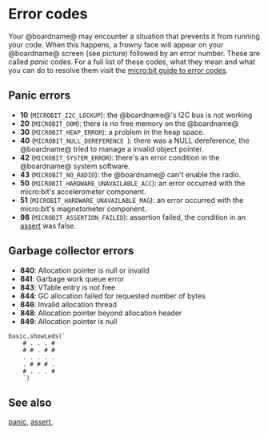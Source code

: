 # Error codes

Your @boardname@ may encounter a situation that prevents it from running your code. When this happens, a frowny face will appear on your @boardname@ screen (see picture) followed by an error number. These are called _panic_ codes. For a full list of  these codes, what they mean and what you can do to resolve them visit the [micro:bit guide to error codes](https://microbit.org/guide/hardware/error-codes/).

## Panic errors

* **10** (`MICROBIT_I2C_LOCKUP`): the @boardname@'s I2C bus is not working
* **20** (`MICROBIT_OOM`): there is no free memory on the @boardname@
* **30** (`MICROBIT_HEAP_ERROR`): a problem in the heap space.
* **40** (`MICROBIT_NULL_DEREFERENCE `): there was a NULL dereference, the @boardname@ tried to manage a invalid object pointer.
* **42** (`MICROBIT_SYSTEM_ERROR`): there's an error condition in the @boardname@ system software.
* **43** (`MICROBIT_NO_RADIO`): the @boardname@ can't enable the radio.
* **50** (`MICROBIT_HARDWARE_UNAVAILABLE_ACC`): an error occurred with the micro:bit's accelerometer component.
* **51** (`MICROBIT_HARDWARE_UNAVAILABLE_MAG`): an error occurred with the micro:bit's magnetometer component.
* **98** (`MICROBIT_ASSERTION_FAILED`): assertion failed, the condition in an [assert](/reference/control/assert) was false.

## Garbage collector errors

* **840**: Allocation pointer is null or invalid
* **841**: Garbage work queue error
* **843**: VTable entry is not free
* **844**: GC allocation failed for requested number of bytes
* **846**: Invalid allocation thread
* **848**: Allocation pointer beyond allocation header
* **849**: Allocation pointer is null

```sim
basic.showLeds(`
    # . . . #
    # # . # #
    . . . . .
    . # # # .
    # . . . #
    `)
```

## See also

[panic](/reference/control/panic), [assert](/reference/control/assert),
